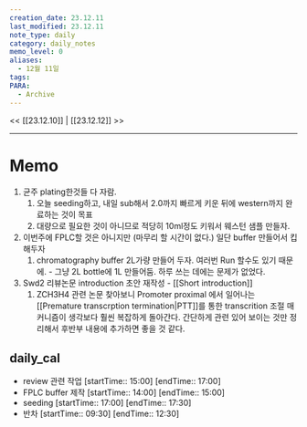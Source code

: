 ```yaml
---
creation_date: 23.12.11
last_modified: 23.12.11
note_type: daily
category: daily_notes
memo_level: 0
aliases:
  - 12월 11일
tags: 
PARA:
  - Archive
---
```


<< [[23.12.10]] | [[23.12.12]] >>

---
# Memo
1.  균주 plating한것들 다 자람.
	1. 오늘 seeding하고, 내일 sub해서 2.0까지 빠르게 키운 뒤에 western까지 완료하는 것이 목표
	2. 대량으로 필요한 것이 아니므로 적당히 10ml정도 키워서 웨스턴 샘플 만들자.
2. 이번주에 FPLC할 것은 아니지만 (마무리 할 시간이 없다.) 일단 buffer 만들어서 킵해두자
	1. chromatography buffer 2L가량 만들어 두자. 여러번 Run 할수도 있기 때문에. - 그냥 2L bottle에 1L 만들어둠. 하루 쓰는 데에는 문제가 없었다.
3.  Swd2 리뷰논문 introduction 초안 재작성 - [[Short introduction]]
	1. ZCH3H4 관련 논문 찾아보니 Promoter proximal 에서 일어나는 [[Premature transcrption termination|PTT]]를 통한 transcrition 조절 매커니즘이 생각보다 훨씬 복잡하게 돌아간다. 간단하게 관련 있어 보이는 것만 정리해서 후반부 내용에 추가하면 좋을 것 같다.

## daily_cal
-  review 관련 작업 [startTime:: 15:00]  [endTime:: 17:00]
-  FPLC buffer 제작 [startTime:: 14:00]  [endTime:: 15:00]
-  seeding [startTime:: 17:00]  [endTime:: 17:30]
-  반차 [startTime:: 09:30]  [endTime:: 12:30]
